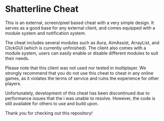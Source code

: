 # Shatterline Cheat
This is an external, screen/pixel based cheat with a very simple design. It serves as a good base for any external client, and comes equipped with a module system and notification system.

The cheat includes several modules such as Aura, AimAssist, ArrayList, and ClickGUI (which is currently unfinished). The client also comes with a module system, users can easily enable or disable different modules to suit their needs.

Please note that this client was not used nor tested in multiplayer. We strongly recommend that you do not use this cheat to cheat in any online games, as it violates the terms of service and ruins the experience for other players.

Unfortunately, development of this cheat has been discontinued due to performance issues that the i was unable to resolve. However, the code is still available for others to use and build upon. 

Thank you for checking out this repository!

